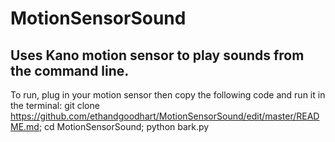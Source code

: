 # MotionSensorSound

Uses Kano motion sensor to play sounds from the command line.
-------------------------------------------------------------
To run, plug in your motion sensor then copy the following code and run it in the terminal:
git clone https://github.com/ethandgoodhart/MotionSensorSound/edit/master/README.md; cd MotionSensorSound; python bark.py
